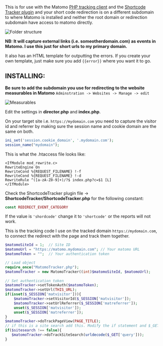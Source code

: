 This is for use with the Matomo [PHP tracking client](https://github.com/matomo-org/matomo-php-tracker) and the [Shortcode Tracker plugin](https://github.com/mgazdzik/plugin-ShortcodeTracker) and your short code redirection is on a different subdomain to where Matomo is installed and neither the root domain or redirection subdomain have access to matomo directly.

![Folder structure](https://res.cloudinary.com/league-of-true-love/image/upload/v1599754872/folders.jpg)

**NB: It will capture external links (i.e. someotherdomain.com) as events in Matomo. I use this just for short urls to my primary domain.**

It also has an HTML template for outputting the errors. If you create your own template, just make sure you add `{{error}}` where you want it to go.

## INSTALLING:

**Be sure to add the subdomain you use for redirecting to the website measurables in Matomo** `Adminstration -> Websites -> Manage -> edit`

![Measurables](https://res.cloudinary.com/league-of-true-love/image/upload/v1599754877/measurable.jpg)

Edit the settings in **director.php** and **index.php**.

On your target site i.e. `https://mydomain.com` you need to capture the visitor id and referrer by making sure the session name and cookie domain are the same on both.
```php
ini_set('session.cookie_domain', '.mydomain.com');
session_name("mydomain");
```
This is what the .htaccess file looks like:
```
<IfModule mod_rewrite.c>
RewriteEngine On
RewriteCond %{REQUEST_FILENAME} !-f
RewriteCond %{REQUEST_FILENAME} !-d
RewriteRule ^([a-zA-Z0-9]+)/?$ index.php?c=$1 [L] 
</IfModule>
```
Check the ShortcodeTracker plugin file -> **ShortcodeTracker/ShortcodeTracker.php** for the following constant:
```php
const REDIRECT_EVENT_CATEGORY
```
If the value is `'shordcode'` change it to `'shortcode'` or the reports will not work.

This is the tracking code I use on the tracked domain `https://mydomain.com`, to connect the redirect with the page and track them together.
```php
$matomoSiteId = 1;  // Site ID
$matomoUrl = "https://matomo.mydomain.com"; // Your matomo URL
$matomoToken = "";  // Your authentication token

// Load object
require_once("MatomoTracker.php");
$matomoTracker = new MatomoTracker((int)$matomoSiteId, $matomoUrl);
    
// Set authentication token
$matomoTracker->setTokenAuth($matomoToken);
$matomoTracker->setUrl(THIS_URL);
if(isset($_SESSION['matvisitor'])){
    $matomoTracker->setVisitorId($_SESSION['matvisitor']);
    $matomoTracker->setUrlReferrer($_SESSION['matreferrer']);
    unset($_SESSION['matvisitor']);
    unset($_SESSION['matreferrer']);
}
$matomoTracker->doTrackPageView(PAGE_TITLE);
// if this is a site search add this. Modify the if statement and $_GET variable to your needs
if($sitesearch !== false){
   $matomoTracker->doTrackSiteSearch(urldecode($_GET['query']));
}
```
